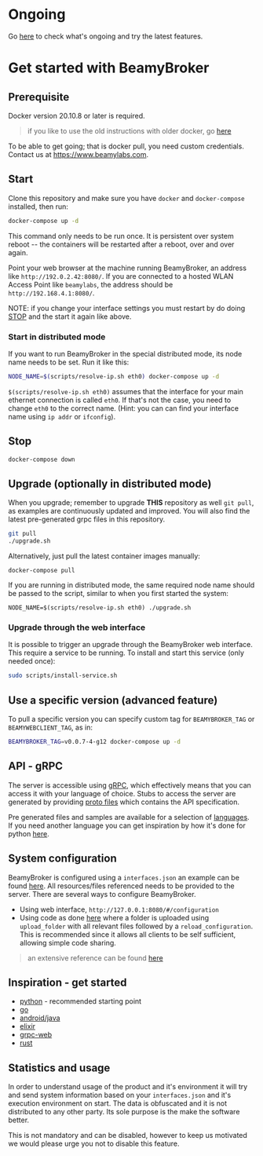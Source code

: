 # Ongoing

Go [here](https://github.com/beamylabs/beamylabs-start/discussions) to check
what's ongoing and try the latest features.

# Get started with BeamyBroker

## Prerequisite

Docker version 20.10.8 or later is required.

> if you like to use the old instructions with older docker, go [here](https://github.com/beamylabs/beamylabs-start/tree/16e84cbac82a740abe189a92cd1a2c1405710516)

To be able to get going; that is docker pull, you need custom credentials.
Contact us at <https://www.beamylabs.com>.

## Start

Clone this repository and make sure you have `docker` and `docker-compose`
installed, then run:

```bash
docker-compose up -d
```

This command only needs to be run once. It is persistent over system reboot --
the containers will be restarted after a reboot, over and over again.

Point your web browser at the machine running BeamyBroker, an address like
`http://192.0.2.42:8080/`. If you are connected to a hosted WLAN Access Point
like `beamylabs`, the address should be `http://192.168.4.1:8080/`.

NOTE: if you change your interface settings you must restart by do doing
[STOP](#stop) and the start it again like above.

### Start in distributed mode

If you want to run BeamyBroker in the special distributed mode, its node name
needs to be set. Run it like this:

```bash
NODE_NAME=$(scripts/resolve-ip.sh eth0) docker-compose up -d
```

`$(scripts/resolve-ip.sh eth0)` assumes that the interface for your main
ethernet connection is called `eth0`. If that's not the case, you need to
change `eth0` to the correct name. (Hint: you can can find your interface name
using `ip addr` or `ifconfig`).

## Stop

```bash
docker-compose down
```

## Upgrade (optionally in distributed mode)

When you upgrade; remember to upgrade **THIS** repository as well `git pull`,
as examples are continuously updated and improved. You will also find the
latest pre-generated grpc files in this repository.

```bash
git pull
./upgrade.sh
```

Alternatively, just pull the latest container images manually:

```base
docker-compose pull
```

If you are running in distributed mode, the same required node name should be
passed to the script, similar to when you first started the system:

```base
NODE_NAME=$(scripts/resolve-ip.sh eth0) ./upgrade.sh
```

### Upgrade through the web interface

It is possible to trigger an upgrade through the BeamyBroker web interface.
This require a service to be running. To install and start this service (only
needed once):

```bash
sudo scripts/install-service.sh
```

## Use a specific version (advanced feature)

To pull a specific version you can specify custom tag for `BEAMYBROKER_TAG` or
`BEAMYWEBCLIENT_TAG`, as in:

```bash
BEAMYBROKER_TAG=v0.0.7-4-g12 docker-compose up -d
```

## API - gRPC

The server is accessible using [gRPC](https://github.com/grpc/grpc#grpc---an-rpc-library-and-framework),
which effectively means that you can access it with your language of choice.
Stubs to access the server are generated by providing [proto files](proto_files/)
which contains the API specification.

Pre generated files and samples are available for a selection of
[languages](examples/grpc). If you need another language you can get
inspiration by how it's done for python
[here](examples/grpc/python/README.md#re-generate-stubs).

## System configuration

BeamyBroker is configured using a `interfaces.json` an example can be found [here](examples/grpc/python/simple_ecu/configuration_can). All resources/files referenced needs to be provided to the server. There are several ways to configure BeamyBroker.
- Using web interface, `http://127.0.0.1:8080/#/configuration`
- Using code as done [here](examples/grpc/python/simple_ecu/ecu.py) where a folder is uploaded using `upload_folder` with all relevant files followed by a `reload_configuration`. This is recommended since it allows all clients to be self sufficient, allowing simple code sharing.

> an extensive reference can be found [here](configuration/interfaces_referense.json)

## Inspiration - get started

- [python](examples/grpc/python/README.md) - recommended starting point
- [go](examples/grpc/go/README.md)
- [android/java](examples/grpc/android/beamyconfiguration/README.md)
- [elixir](examples/grpc/elixir/car5g/README.md)
- [grpc-web](examples/grpc/grpc-web/README.md)
- [rust](examples/grpc/rust/beamybroker-pubsub-example/README.md)

## Statistics and usage

In order to understand usage of the product and it's environment it will try and
send system information based on your `interfaces.json` and it's execution
environment on start. The data is obfuscated and it is not distributed to any
other party. Its sole purpose is the make the software better.

This is not mandatory and can be disabled, however to keep us motivated we would
please urge you not to disable this feature.
